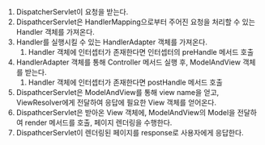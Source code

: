 
1. DispatcherServlet이 요청을 받는다.
2. DispathcerServlet은 HandlerMapping으로부터 주어진 요청을 처리할 수 있는 Handler 객체를 가져온다.
3. Handler를 실행시킬 수 있는 HandlerAdapter 객체를 가져온다.
	1. Handler 객체에 인터셉터가 존재한다면 인터셉터의 preHandle 메서드 호출
4. HandlerAdapter 객체를 통해 Controller 메서드 실행 후, ModelAndView 객체를 받는다.
	1. Handler 객체에 인터셉터가 존재한다면 postHandle 메서드 호출
5. DispathcerServlet은 ModelAndView를 통해 view name을 얻고, ViewResolver에게 전달하여 응답에 필요한 View 객체를 얻어온다.
6. DispathcerServlet은 받아온 View 객체에, ModelAndView의 Model을 전달하여 render 메서드를 호출, 페이지 렌더링을 수행한다.
7. DispathcerServlet이 렌더링된 페이지를 response로 사용자에게 응답한다.